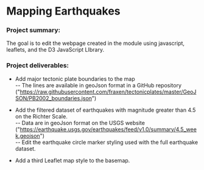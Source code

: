 # Mapping Earthquakes  
  
### Project summary:  

The goal is to edit the webpage created in the module using javascript, leaflets, and the D3 JavaScript LIbrary.

### Project deliverables:  
  
- Add major tectonic plate boundaries to the map  
-- The lines are available in geoJson format in a GitHub repository ("https://raw.githubusercontent.com/fraxen/tectonicplates/master/GeoJSON/PB2002_boundaries.json")  
  
- Add the filtered dataset of earthquakes with magnitude greater than 4.5 on the Richter Scale.  
-- Data are in geoJson format on the USGS website ("https://earthquake.usgs.gov/earthquakes/feed/v1.0/summary/4.5_week.geojson")  
-- Edit the earthquake circle marker styling used with the full earthquake dataset.  
  
- Add a third Leaflet map style to the basemap.  